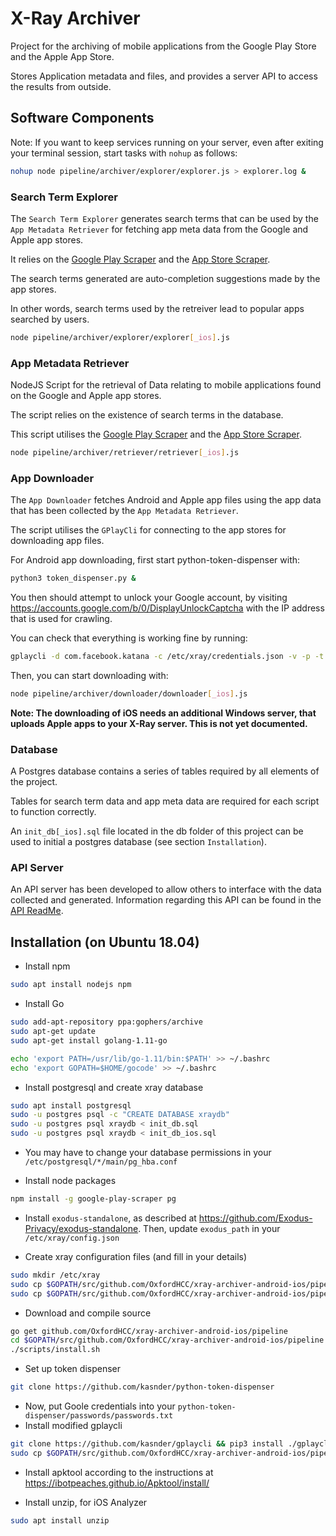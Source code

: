 # X-Ray Archiver

Project for the archiving of mobile applications from the Google Play Store and the Apple App Store.

Stores Application metadata and files, and provides a server API to access the results from outside.

## Software Components

Note: If you want to keep services running on your server, even after exiting your terminal session, start tasks with `nohup` as follows:

```bash
nohup node pipeline/archiver/explorer/explorer.js > explorer.log &
```

### Search Term Explorer
The `Search Term Explorer` generates search terms that can be used by the `App Metadata Retriever` for fetching app meta data from the Google and Apple app stores.

It relies on the [Google Play Scraper](https://github.com/facundoolano/google-play-scraper) and the [App Store Scraper](https://github.com/facundoolano/app-store-scraper).

The search terms generated are auto-completion suggestions made by the app stores.

In other words, search terms used by the retreiver lead to popular apps searched by users.

```bash
node pipeline/archiver/explorer/explorer[_ios].js
```

### App Metadata Retriever

NodeJS Script for the retrieval of Data relating to mobile applications found on the Google and Apple app stores.

The script relies on the existence of search terms in the database.

This script utilises the [Google Play Scraper](https://github.com/facundoolano/google-play-scraper) and the [App Store Scraper](https://github.com/facundoolano/app-store-scraper).

```bash
node pipeline/archiver/retriever/retriever[_ios].js
```

### App Downloader

The `App Downloader` fetches Android and Apple app files using the app data that has been collected by the `App Metadata Retriever`.

The script utilises the `GPlayCli` for connecting to the app stores for downloading app files.

For Android app downloading, first start python-token-dispenser with:

```bash
python3 token_dispenser.py &
```

You then should attempt to unlock your Google account, by visiting https://accounts.google.com/b/0/DisplayUnlockCaptcha with the IP address that is used for crawling.

You can check that everything is working fine by running:

```bash
gplaycli -d com.facebook.katana -c /etc/xray/credentials.json -v -p -t
```

Then, you can start downloading with:

```bash
node pipeline/archiver/downloader/downloader[_ios].js
```

**Note: The downloading of iOS needs an additional Windows server, that uploads Apple apps to your X-Ray server. This is not yet documented.**

### Database

A Postgres database contains a series of tables required by all elements of the project.

Tables for search term data and app meta data are required for each script to function correctly.

An `init_db[_ios].sql` file located in the db folder of this project can be used to initial a postgres database (see section  `Installation`).

### API Server
An API server has been developed to allow others to interface with the data collected and generated. Information regarding this API can be found in the [API ReadMe](https://github.com/sociam/xray-archiver/tree/develop/pipeline/apiserv).

## Installation (on Ubuntu 18.04)

- Install npm

```bash
sudo apt install nodejs npm
```

- Install Go

```bash
sudo add-apt-repository ppa:gophers/archive
sudo apt-get update
sudo apt-get install golang-1.11-go

echo 'export PATH=/usr/lib/go-1.11/bin:$PATH' >> ~/.bashrc 
echo 'export GOPATH=$HOME/gocode' >> ~/.bashrc 
```

- Install postgresql and create xray database

```bash
sudo apt install postgresql
sudo -u postgres psql -c "CREATE DATABASE xraydb"
sudo -u postgres psql xraydb < init_db.sql
sudo -u postgres psql xraydb < init_db_ios.sql
```

- You may have to change your database permissions in your `/etc/postgresql/*/main/pg_hba.conf`

- Install node packages

```bash
npm install -g google-play-scraper pg
```

- Install `exodus-standalone`, as described at <https://github.com/Exodus-Privacy/exodus-standalone>. Then, update `exodus_path` in your `/etc/xray/config.json`

- Create xray configuration files (and fill in your details)

```bash
sudo mkdir /etc/xray
sudo cp $GOPATH/src/github.com/OxfordHCC/xray-archiver-android-ios/pipeline/config/example_config.json /etc/xray/config.json
sudo cp $GOPATH/src/github.com/OxfordHCC/xray-archiver-android-ios/pipeline/config/example_config.json /etc/xray/config_ios.json
```

- Download and compile source

```bash
go get github.com/OxfordHCC/xray-archiver-android-ios/pipeline
cd $GOPATH/src/github.com/OxfordHCC/xray-archiver-android-ios/pipeline
./scripts/install.sh
```

- Set up token dispenser

```bash
git clone https://github.com/kasnder/python-token-dispenser
```

- Now, put Goole credentials into your `python-token-dispenser/passwords/passwords.txt`
- Install modified gplaycli

```bash
git clone https://github.com/kasnder/gplaycli && pip3 install ./gplaycli/
sudo cp $GOPATH/src/github.com/OxfordHCC/xray-archiver-android-ios/pipeline/config/example_credentials.json /etc/xray/credentials.json
```

- Install apktool according to the instructions at <https://ibotpeaches.github.io/Apktool/install/>

- Install unzip, for iOS Analyzer

```bash
sudo apt install unzip
```
